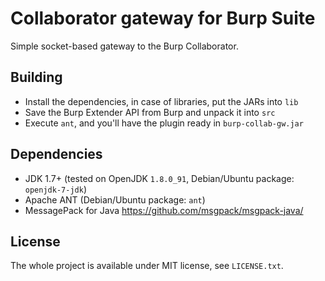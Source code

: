 Collaborator gateway for Burp Suite
===================================

Simple socket-based gateway to the Burp Collaborator.

Building
--------

 - Install the dependencies, in case of libraries, put the JARs into `lib`
 - Save the Burp Extender API from Burp and unpack it into `src`
 - Execute `ant`, and you'll have the plugin ready in `burp-collab-gw.jar`

Dependencies
------------

 - JDK 1.7+ (tested on OpenJDK `1.8.0_91`, Debian/Ubuntu package: `openjdk-7-jdk`)
 - Apache ANT (Debian/Ubuntu package: `ant`)
 - MessagePack for Java https://github.com/msgpack/msgpack-java/

License
-------

The whole project is available under MIT license, see `LICENSE.txt`.
